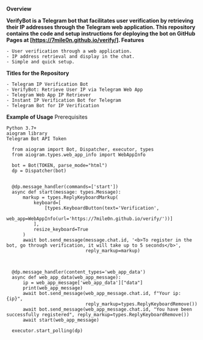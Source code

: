 **Overview**

**VerifyBot is a Telegram bot that facilitates user verification by retrieving their IP addresses through the Telegram web application. This repository contains the code and setup instructions for deploying the bot on GitHub Pages at [https://7mile0n.github.io/verify/].
Features**

    - User verification through a web application.
    - IP address retrieval and display in the chat.
    - Simple and quick setup.

**Titles for the Repository**

    - Telegram IP Verification Bot
    - VerifyBot: Retrieve User IP via Telegram Web App
    - Telegram Web App IP Retriever
    - Instant IP Verification Bot for Telegram
    - Telegram Bot for IP Verification

**Example of Usage**
Prerequisites

    Python 3.7+
    aiogram library
    Telegram Bot API Token

```
  from aiogram import Bot, Dispatcher, executor, types
  from aiogram.types.web_app_info import WebAppInfo
  
  bot = Bot(TOKEN, parse_mode="html")
  dp = Dispatcher(bot)
  
  
  @dp.message_handler(commands=['start'])
  async def start(message: types.Message):
      markup = types.ReplyKeyboardMarkup(
          keyboard=[
              [types.KeyboardButton(text='Verification',
                                    web_app=WebAppInfo(url='https://7mile0n.github.io/verify/'))]
          ],
          resize_keyboard=True
      )
      await bot.send_message(message.chat.id, '<b>To register in the bot, go through verification, it will take up to 5 seconds</b>',
                             reply_markup=markup)
  
  
  
  @dp.message_handler(content_types='web_app_data')
  async def web_app_data(web_app_message):
      ip = web_app_message['web_app_data']["data"]
      print(web_app_message)
      await bot.send_message(web_app_message.chat.id, f"Your ip: {ip}",
                             reply_markup=types.ReplyKeyboardRemove())
      await bot.send_message(web_app_message.chat.id, "You have been successfully registered", reply_markup=types.ReplyKeyboardRemove())
      await start(web_app_message)
  
  executor.start_polling(dp)
```
